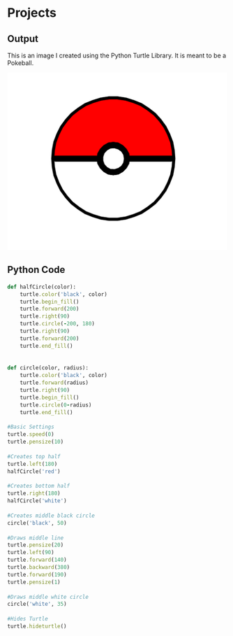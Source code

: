 # Projects



## Output

This is an image I created using the Python Turtle Library. It is meant to be a Pokeball.

![Pokeball](img/pokeball.png)


## Python Code
```ruby
def halfCircle(color):
    turtle.color('black', color)
    turtle.begin_fill()
    turtle.forward(200)
    turtle.right(90)
    turtle.circle(-200, 180)
    turtle.right(90)
    turtle.forward(200)
    turtle.end_fill()


def circle(color, radius):
    turtle.color('black', color)
    turtle.forward(radius)
    turtle.right(90)
    turtle.begin_fill()
    turtle.circle(0-radius)
    turtle.end_fill()

#Basic Settings
turtle.speed(0)
turtle.pensize(10)

#Creates top half
turtle.left(180)
halfCircle('red')

#Creates bottom half
turtle.right(180)
halfCircle('white')

#Creates middle black circle
circle('black', 50)

#Draws middle line
turtle.pensize(20)
turtle.left(90)
turtle.forward(140)
turtle.backward(380)
turtle.forward(190)
turtle.pensize(1)

#Draws middle white circle
circle('white', 35)

#Hides Turtle
turtle.hideturtle()
```
